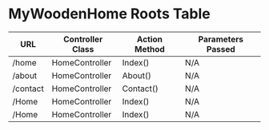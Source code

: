 # MyWoodenHome Roots Table

|  URL                |  Controller Class   |  Action Method    |  Parameters Passed  |
|---------------------|---------------------|-------------------|---------------------|
| /home               | HomeController      |  Index()          |        N/A          | 
| /about              | HomeController      |  About()          |        N/A          | 
| /contact            | HomeController      |  Contact()        |        N/A          | 
| /Home               | HomeController      |  Index()          |        N/A          | 
| /Home               | HomeController      |  Index()          |        N/A          | 
